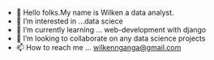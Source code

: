 - 👋 Hello folks.My name is Wilken a data analyst.
- 👀 I’m interested in ...data sciece 
- 🌱 I’m currently learning ... web-development with django
- 💞️ I’m looking to collaborate on any data science projects
- 📫 How to reach me ... wilkennganga@gmail.com

